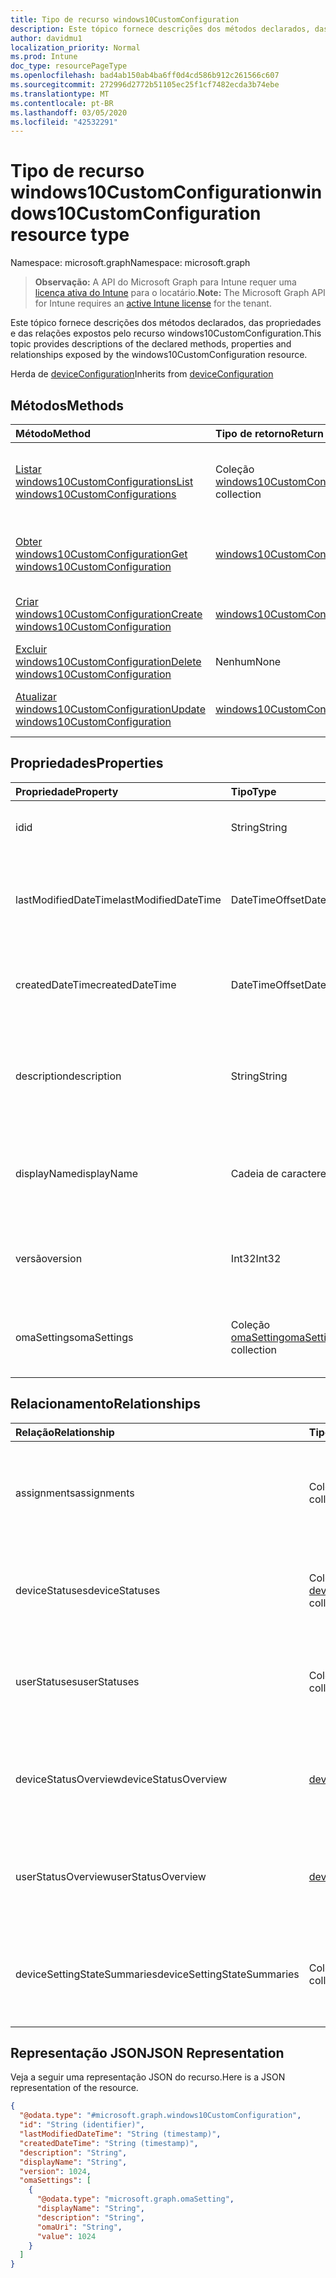 ```yaml
---
title: Tipo de recurso windows10CustomConfiguration
description: Este tópico fornece descrições dos métodos declarados, das propriedades e das relações expostos pelo recurso windows10CustomConfiguration.
author: davidmu1
localization_priority: Normal
ms.prod: Intune
doc_type: resourcePageType
ms.openlocfilehash: bad4ab150ab4ba6ff0d4cd586b912c261566c607
ms.sourcegitcommit: 272996d2772b51105ec25f1cf7482ecda3b74ebe
ms.translationtype: MT
ms.contentlocale: pt-BR
ms.lasthandoff: 03/05/2020
ms.locfileid: "42532291"
---
```

# <a name="windows10customconfiguration-resource-type"></a><span data-ttu-id="190f2-103">Tipo de recurso windows10CustomConfiguration</span><span class="sxs-lookup"><span data-stu-id="190f2-103">windows10CustomConfiguration resource type</span></span>

<span data-ttu-id="190f2-104">Namespace: microsoft.graph</span><span class="sxs-lookup"><span data-stu-id="190f2-104">Namespace: microsoft.graph</span></span>

> <span data-ttu-id="190f2-105">**Observação:** A API do Microsoft Graph para Intune requer uma [licença ativa do Intune](https://go.microsoft.com/fwlink/?linkid=839381) para o locatário.</span><span class="sxs-lookup"><span data-stu-id="190f2-105">**Note:** The Microsoft Graph API for Intune requires an [active Intune license](https://go.microsoft.com/fwlink/?linkid=839381) for the tenant.</span></span>

<span data-ttu-id="190f2-106">Este tópico fornece descrições dos métodos declarados, das propriedades e das relações expostos pelo recurso windows10CustomConfiguration.</span><span class="sxs-lookup"><span data-stu-id="190f2-106">This topic provides descriptions of the declared methods, properties and relationships exposed by the windows10CustomConfiguration resource.</span></span>


<span data-ttu-id="190f2-107">Herda de [deviceConfiguration](../resources/intune-deviceconfig-deviceconfiguration.md)</span><span class="sxs-lookup"><span data-stu-id="190f2-107">Inherits from [deviceConfiguration](../resources/intune-deviceconfig-deviceconfiguration.md)</span></span>

## <a name="methods"></a><span data-ttu-id="190f2-108">Métodos</span><span class="sxs-lookup"><span data-stu-id="190f2-108">Methods</span></span>
|<span data-ttu-id="190f2-109">Método</span><span class="sxs-lookup"><span data-stu-id="190f2-109">Method</span></span>|<span data-ttu-id="190f2-110">Tipo de retorno</span><span class="sxs-lookup"><span data-stu-id="190f2-110">Return Type</span></span>|<span data-ttu-id="190f2-111">Descrição</span><span class="sxs-lookup"><span data-stu-id="190f2-111">Description</span></span>|
|:---|:---|:---|
|[<span data-ttu-id="190f2-112">Listar windows10CustomConfigurations</span><span class="sxs-lookup"><span data-stu-id="190f2-112">List windows10CustomConfigurations</span></span>](../api/intune-deviceconfig-windows10customconfiguration-list.md)|<span data-ttu-id="190f2-113">Coleção [windows10CustomConfiguration](../resources/intune-deviceconfig-windows10customconfiguration.md)</span><span class="sxs-lookup"><span data-stu-id="190f2-113">[windows10CustomConfiguration](../resources/intune-deviceconfig-windows10customconfiguration.md) collection</span></span>|<span data-ttu-id="190f2-114">Lista propriedades e relações dos objetos [windows10CustomConfiguration](../resources/intune-deviceconfig-windows10customconfiguration.md).</span><span class="sxs-lookup"><span data-stu-id="190f2-114">List properties and relationships of the [windows10CustomConfiguration](../resources/intune-deviceconfig-windows10customconfiguration.md) objects.</span></span>|
|[<span data-ttu-id="190f2-115">Obter windows10CustomConfiguration</span><span class="sxs-lookup"><span data-stu-id="190f2-115">Get windows10CustomConfiguration</span></span>](../api/intune-deviceconfig-windows10customconfiguration-get.md)|[<span data-ttu-id="190f2-116">windows10CustomConfiguration</span><span class="sxs-lookup"><span data-stu-id="190f2-116">windows10CustomConfiguration</span></span>](../resources/intune-deviceconfig-windows10customconfiguration.md)|<span data-ttu-id="190f2-117">Propriedades de leitura e relações do objeto [windows10CustomConfiguration](../resources/intune-deviceconfig-windows10customconfiguration.md).</span><span class="sxs-lookup"><span data-stu-id="190f2-117">Read properties and relationships of the [windows10CustomConfiguration](../resources/intune-deviceconfig-windows10customconfiguration.md) object.</span></span>|
|[<span data-ttu-id="190f2-118">Criar windows10CustomConfiguration</span><span class="sxs-lookup"><span data-stu-id="190f2-118">Create windows10CustomConfiguration</span></span>](../api/intune-deviceconfig-windows10customconfiguration-create.md)|[<span data-ttu-id="190f2-119">windows10CustomConfiguration</span><span class="sxs-lookup"><span data-stu-id="190f2-119">windows10CustomConfiguration</span></span>](../resources/intune-deviceconfig-windows10customconfiguration.md)|<span data-ttu-id="190f2-120">Cria um novo objeto [windows10CustomConfiguration](../resources/intune-deviceconfig-windows10customconfiguration.md).</span><span class="sxs-lookup"><span data-stu-id="190f2-120">Create a new [windows10CustomConfiguration](../resources/intune-deviceconfig-windows10customconfiguration.md) object.</span></span>|
|[<span data-ttu-id="190f2-121">Excluir windows10CustomConfiguration</span><span class="sxs-lookup"><span data-stu-id="190f2-121">Delete windows10CustomConfiguration</span></span>](../api/intune-deviceconfig-windows10customconfiguration-delete.md)|<span data-ttu-id="190f2-122">Nenhum</span><span class="sxs-lookup"><span data-stu-id="190f2-122">None</span></span>|<span data-ttu-id="190f2-123">Exclui um [windows10CustomConfiguration](../resources/intune-deviceconfig-windows10customconfiguration.md).</span><span class="sxs-lookup"><span data-stu-id="190f2-123">Deletes a [windows10CustomConfiguration](../resources/intune-deviceconfig-windows10customconfiguration.md).</span></span>|
|[<span data-ttu-id="190f2-124">Atualizar windows10CustomConfiguration</span><span class="sxs-lookup"><span data-stu-id="190f2-124">Update windows10CustomConfiguration</span></span>](../api/intune-deviceconfig-windows10customconfiguration-update.md)|[<span data-ttu-id="190f2-125">windows10CustomConfiguration</span><span class="sxs-lookup"><span data-stu-id="190f2-125">windows10CustomConfiguration</span></span>](../resources/intune-deviceconfig-windows10customconfiguration.md)|<span data-ttu-id="190f2-126">Atualiza as propriedades de um objeto [windows10CustomConfiguration](../resources/intune-deviceconfig-windows10customconfiguration.md).</span><span class="sxs-lookup"><span data-stu-id="190f2-126">Update the properties of a [windows10CustomConfiguration](../resources/intune-deviceconfig-windows10customconfiguration.md) object.</span></span>|

## <a name="properties"></a><span data-ttu-id="190f2-127">Propriedades</span><span class="sxs-lookup"><span data-stu-id="190f2-127">Properties</span></span>
|<span data-ttu-id="190f2-128">Propriedade</span><span class="sxs-lookup"><span data-stu-id="190f2-128">Property</span></span>|<span data-ttu-id="190f2-129">Tipo</span><span class="sxs-lookup"><span data-stu-id="190f2-129">Type</span></span>|<span data-ttu-id="190f2-130">Descrição</span><span class="sxs-lookup"><span data-stu-id="190f2-130">Description</span></span>|
|:---|:---|:---|
|<span data-ttu-id="190f2-131">id</span><span class="sxs-lookup"><span data-stu-id="190f2-131">id</span></span>|<span data-ttu-id="190f2-132">String</span><span class="sxs-lookup"><span data-stu-id="190f2-132">String</span></span>|<span data-ttu-id="190f2-133">Chave da entidade.</span><span class="sxs-lookup"><span data-stu-id="190f2-133">Key of the entity.</span></span> <span data-ttu-id="190f2-134">Herdada de [deviceConfiguration](../resources/intune-deviceconfig-deviceconfiguration.md)</span><span class="sxs-lookup"><span data-stu-id="190f2-134">Inherited from [deviceConfiguration](../resources/intune-deviceconfig-deviceconfiguration.md)</span></span>|
|<span data-ttu-id="190f2-135">lastModifiedDateTime</span><span class="sxs-lookup"><span data-stu-id="190f2-135">lastModifiedDateTime</span></span>|<span data-ttu-id="190f2-136">DateTimeOffset</span><span class="sxs-lookup"><span data-stu-id="190f2-136">DateTimeOffset</span></span>|<span data-ttu-id="190f2-137">DateTime da última modificação do objeto.</span><span class="sxs-lookup"><span data-stu-id="190f2-137">DateTime the object was last modified.</span></span> <span data-ttu-id="190f2-138">Herdada de [deviceConfiguration](../resources/intune-deviceconfig-deviceconfiguration.md)</span><span class="sxs-lookup"><span data-stu-id="190f2-138">Inherited from [deviceConfiguration](../resources/intune-deviceconfig-deviceconfiguration.md)</span></span>|
|<span data-ttu-id="190f2-139">createdDateTime</span><span class="sxs-lookup"><span data-stu-id="190f2-139">createdDateTime</span></span>|<span data-ttu-id="190f2-140">DateTimeOffset</span><span class="sxs-lookup"><span data-stu-id="190f2-140">DateTimeOffset</span></span>|<span data-ttu-id="190f2-141">DateTime em que o objeto foi criado.</span><span class="sxs-lookup"><span data-stu-id="190f2-141">DateTime the object was created.</span></span> <span data-ttu-id="190f2-142">Herdada de [deviceConfiguration](../resources/intune-deviceconfig-deviceconfiguration.md)</span><span class="sxs-lookup"><span data-stu-id="190f2-142">Inherited from [deviceConfiguration](../resources/intune-deviceconfig-deviceconfiguration.md)</span></span>|
|<span data-ttu-id="190f2-143">description</span><span class="sxs-lookup"><span data-stu-id="190f2-143">description</span></span>|<span data-ttu-id="190f2-144">String</span><span class="sxs-lookup"><span data-stu-id="190f2-144">String</span></span>|<span data-ttu-id="190f2-145">O administrador forneceu a descrição da Configuração do dispositivo.</span><span class="sxs-lookup"><span data-stu-id="190f2-145">Admin provided description of the Device Configuration.</span></span> <span data-ttu-id="190f2-146">Herdada de [deviceConfiguration](../resources/intune-deviceconfig-deviceconfiguration.md)</span><span class="sxs-lookup"><span data-stu-id="190f2-146">Inherited from [deviceConfiguration](../resources/intune-deviceconfig-deviceconfiguration.md)</span></span>|
|<span data-ttu-id="190f2-147">displayName</span><span class="sxs-lookup"><span data-stu-id="190f2-147">displayName</span></span>|<span data-ttu-id="190f2-148">Cadeia de caracteres</span><span class="sxs-lookup"><span data-stu-id="190f2-148">String</span></span>|<span data-ttu-id="190f2-149">O administrador forneceu o nome da Configuração do dispositivo.</span><span class="sxs-lookup"><span data-stu-id="190f2-149">Admin provided name of the device configuration.</span></span> <span data-ttu-id="190f2-150">Herdada de [deviceConfiguration](../resources/intune-deviceconfig-deviceconfiguration.md)</span><span class="sxs-lookup"><span data-stu-id="190f2-150">Inherited from [deviceConfiguration](../resources/intune-deviceconfig-deviceconfiguration.md)</span></span>|
|<span data-ttu-id="190f2-151">versão</span><span class="sxs-lookup"><span data-stu-id="190f2-151">version</span></span>|<span data-ttu-id="190f2-152">Int32</span><span class="sxs-lookup"><span data-stu-id="190f2-152">Int32</span></span>|<span data-ttu-id="190f2-153">Versão da configuração do dispositivo.</span><span class="sxs-lookup"><span data-stu-id="190f2-153">Version of the device configuration.</span></span> <span data-ttu-id="190f2-154">Herdada de [deviceConfiguration](../resources/intune-deviceconfig-deviceconfiguration.md)</span><span class="sxs-lookup"><span data-stu-id="190f2-154">Inherited from [deviceConfiguration](../resources/intune-deviceconfig-deviceconfiguration.md)</span></span>|
|<span data-ttu-id="190f2-155">omaSettings</span><span class="sxs-lookup"><span data-stu-id="190f2-155">omaSettings</span></span>|<span data-ttu-id="190f2-156">Coleção [omaSetting](../resources/intune-deviceconfig-omasetting.md)</span><span class="sxs-lookup"><span data-stu-id="190f2-156">[omaSetting](../resources/intune-deviceconfig-omasetting.md) collection</span></span>|<span data-ttu-id="190f2-157">Configurações OMA.</span><span class="sxs-lookup"><span data-stu-id="190f2-157">OMA settings.</span></span> <span data-ttu-id="190f2-158">Essa coleção pode conter um máximo de 1000 elementos.</span><span class="sxs-lookup"><span data-stu-id="190f2-158">This collection can contain a maximum of 1000 elements.</span></span>|

## <a name="relationships"></a><span data-ttu-id="190f2-159">Relacionamento</span><span class="sxs-lookup"><span data-stu-id="190f2-159">Relationships</span></span>
|<span data-ttu-id="190f2-160">Relação</span><span class="sxs-lookup"><span data-stu-id="190f2-160">Relationship</span></span>|<span data-ttu-id="190f2-161">Tipo</span><span class="sxs-lookup"><span data-stu-id="190f2-161">Type</span></span>|<span data-ttu-id="190f2-162">Descrição</span><span class="sxs-lookup"><span data-stu-id="190f2-162">Description</span></span>|
|:---|:---|:---|
|<span data-ttu-id="190f2-163">assignments</span><span class="sxs-lookup"><span data-stu-id="190f2-163">assignments</span></span>|<span data-ttu-id="190f2-164">Coleção [deviceConfigurationAssignment](../resources/intune-deviceconfig-deviceconfigurationassignment.md)</span><span class="sxs-lookup"><span data-stu-id="190f2-164">[deviceConfigurationAssignment](../resources/intune-deviceconfig-deviceconfigurationassignment.md) collection</span></span>|<span data-ttu-id="190f2-165">A lista de atribuições para o perfil de configuração do dispositivo.</span><span class="sxs-lookup"><span data-stu-id="190f2-165">The list of assignments for the device configuration profile.</span></span> <span data-ttu-id="190f2-166">Herdada de [deviceConfiguration](../resources/intune-deviceconfig-deviceconfiguration.md)</span><span class="sxs-lookup"><span data-stu-id="190f2-166">Inherited from [deviceConfiguration](../resources/intune-deviceconfig-deviceconfiguration.md)</span></span>|
|<span data-ttu-id="190f2-167">deviceStatuses</span><span class="sxs-lookup"><span data-stu-id="190f2-167">deviceStatuses</span></span>|<span data-ttu-id="190f2-168">Coleção [deviceConfigurationDeviceStatus](../resources/intune-deviceconfig-deviceconfigurationdevicestatus.md)</span><span class="sxs-lookup"><span data-stu-id="190f2-168">[deviceConfigurationDeviceStatus](../resources/intune-deviceconfig-deviceconfigurationdevicestatus.md) collection</span></span>|<span data-ttu-id="190f2-169">Status da instalação da configuração de dispositivo por dispositivo.</span><span class="sxs-lookup"><span data-stu-id="190f2-169">Device configuration installation status by device.</span></span> <span data-ttu-id="190f2-170">Herdada de [deviceConfiguration](../resources/intune-deviceconfig-deviceconfiguration.md)</span><span class="sxs-lookup"><span data-stu-id="190f2-170">Inherited from [deviceConfiguration](../resources/intune-deviceconfig-deviceconfiguration.md)</span></span>|
|<span data-ttu-id="190f2-171">userStatuses</span><span class="sxs-lookup"><span data-stu-id="190f2-171">userStatuses</span></span>|<span data-ttu-id="190f2-172">Coleção [deviceConfigurationUserStatus](../resources/intune-deviceconfig-deviceconfigurationuserstatus.md)</span><span class="sxs-lookup"><span data-stu-id="190f2-172">[deviceConfigurationUserStatus](../resources/intune-deviceconfig-deviceconfigurationuserstatus.md) collection</span></span>|<span data-ttu-id="190f2-173">Status de instalação da configuração do dispositivo por usuário.</span><span class="sxs-lookup"><span data-stu-id="190f2-173">Device configuration installation status by user.</span></span> <span data-ttu-id="190f2-174">Herdado de [deviceConfiguration](../resources/intune-deviceconfig-deviceconfiguration.md)</span><span class="sxs-lookup"><span data-stu-id="190f2-174">Inherited from [deviceConfiguration](../resources/intune-deviceconfig-deviceconfiguration.md)</span></span>|
|<span data-ttu-id="190f2-175">deviceStatusOverview</span><span class="sxs-lookup"><span data-stu-id="190f2-175">deviceStatusOverview</span></span>|[<span data-ttu-id="190f2-176">deviceConfigurationDeviceOverview</span><span class="sxs-lookup"><span data-stu-id="190f2-176">deviceConfigurationDeviceOverview</span></span>](../resources/intune-deviceconfig-deviceconfigurationdeviceoverview.md)|<span data-ttu-id="190f2-177">Visão geral de status de dispositivos para Configuração de Dispositivo. Herdado de [deviceConfiguration](../resources/intune-deviceconfig-deviceconfiguration.md)</span><span class="sxs-lookup"><span data-stu-id="190f2-177">Device Configuration devices status overview Inherited from [deviceConfiguration](../resources/intune-deviceconfig-deviceconfiguration.md)</span></span>|
|<span data-ttu-id="190f2-178">userStatusOverview</span><span class="sxs-lookup"><span data-stu-id="190f2-178">userStatusOverview</span></span>|[<span data-ttu-id="190f2-179">deviceConfigurationUserOverview</span><span class="sxs-lookup"><span data-stu-id="190f2-179">deviceConfigurationUserOverview</span></span>](../resources/intune-deviceconfig-deviceconfigurationuseroverview.md)|<span data-ttu-id="190f2-180">Visão geral de status de usuários para Configuração de Dispositivo. Herdado de [deviceConfiguration](../resources/intune-deviceconfig-deviceconfiguration.md)</span><span class="sxs-lookup"><span data-stu-id="190f2-180">Device Configuration users status overview Inherited from [deviceConfiguration](../resources/intune-deviceconfig-deviceconfiguration.md)</span></span>|
|<span data-ttu-id="190f2-181">deviceSettingStateSummaries</span><span class="sxs-lookup"><span data-stu-id="190f2-181">deviceSettingStateSummaries</span></span>|<span data-ttu-id="190f2-182">Coleção [settingStateDeviceSummary](../resources/intune-deviceconfig-settingstatedevicesummary.md)</span><span class="sxs-lookup"><span data-stu-id="190f2-182">[settingStateDeviceSummary](../resources/intune-deviceconfig-settingstatedevicesummary.md) collection</span></span>|<span data-ttu-id="190f2-183">Visão geral de dispositivos de configuração para Configuração de Dispositivo. Herdado de [deviceConfiguration](../resources/intune-deviceconfig-deviceconfiguration.md)</span><span class="sxs-lookup"><span data-stu-id="190f2-183">Device Configuration Setting State Device Summary Inherited from [deviceConfiguration](../resources/intune-deviceconfig-deviceconfiguration.md)</span></span>|

## <a name="json-representation"></a><span data-ttu-id="190f2-184">Representação JSON</span><span class="sxs-lookup"><span data-stu-id="190f2-184">JSON Representation</span></span>
<span data-ttu-id="190f2-185">Veja a seguir uma representação JSON do recurso.</span><span class="sxs-lookup"><span data-stu-id="190f2-185">Here is a JSON representation of the resource.</span></span>
<!-- {
  "blockType": "resource",
  "keyProperty": "id",
  "@odata.type": "microsoft.graph.windows10CustomConfiguration"
}
-->
``` json
{
  "@odata.type": "#microsoft.graph.windows10CustomConfiguration",
  "id": "String (identifier)",
  "lastModifiedDateTime": "String (timestamp)",
  "createdDateTime": "String (timestamp)",
  "description": "String",
  "displayName": "String",
  "version": 1024,
  "omaSettings": [
    {
      "@odata.type": "microsoft.graph.omaSetting",
      "displayName": "String",
      "description": "String",
      "omaUri": "String",
      "value": 1024
    }
  ]
}
```




